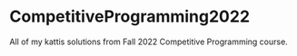 # CompetitiveProgramming2022

All of my kattis solutions from Fall 2022 Competitive Programming course.
